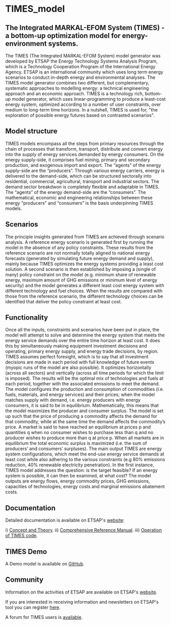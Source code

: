 # TIMES_model

## The Integrated MARKAL-EFOM System (TIMES) - a bottom-up optimization model for energy-environment systems.

The TIMES (The Integrated MARKAL-EFOM System) model generator was developed by ETSAP the Energy Technology Systems Analysis Program, which is a Technology Cooperation Program of the International Energy Agency. 
ETSAP is an international community which uses long term energy scenarios to conduct in-depth energy and environmental analyses. 
The TIMES model generator combines two different, but complementary, systematic approaches to modelling energy: a technical engineering approach and an economic approach. 
TIMES is a technology rich, bottom-up model generator, which uses linear-programming to produce a least-cost energy system, optimized according to a number of user constraints, over medium to long-term time horizons. 
In a nutshell, TIMES is used for, "the exploration of possible energy futures based on contrasted scenarios".

## Model structure

TIMES models encompass all the steps from primary resources through the chain of processes that transform, transport, distribute and convert energy into the supply of energy services demanded by energy consumers. 
On the energy supply-side, it comprises fuel mining, primary and secondary production, and exogenous import and export. The “agents” of the energy supply-side are the “producers”. 
Through various energy carriers, energy is delivered to the demand-side, which can be structured sectorally into residential, commercial, agricultural, transport and industrial sectors. The demand sector breakdwon is completely flexible and adaptable in TIMES.
The “agents” of the energy demand-side are the “consumers”. The mathematical, economic and engineering relationships between these energy “producers” and “consumers” is the basis underpinning TIMES models.

## Scenarios

The principle insights generated from TIMES are achieved through scenario analysis. A reference energy scenario is generated first by running the model in the absence of any policy constraints. 
These results from the reference scenario are not normally totally aligned to national energy forecasts (generated by simulating future energy demand and supply), mainly because TIMES optimizes the energy systems providing a least cost solution.
A second scenario is then established by imposing a (single of many) policy constraint on the model (e.g. minimum share of renewable energy, maximum amount of GHG emissions or minimum level of energy security) and the model generates a different least cost energy system with different technology and fuel choices. 
When the results are compared with those from the reference scenario, the different technology choices can be identified that deliver the policy constraint at least cost.

## Functionality

Once all the inputs, constraints and scenarios have been put in place, the model will attempt to solve and determine the energy system that meets the energy service demands over the entire time horizon at least cost. 
It does this by simultaneously making equipment investment decisions and operating, primary energy supply, and energy trade decisions, by region. 
TIMES assumes perfect foresight, which is to say that all investment decisions are made in each period with full knowledge of future events (myopic runs of the model are also possible). 
It optimizes horizontally (across all sectors) and vertically (across all time periods for which the limit is imposed).
The results will be the optimal mix of technologies and fuels at each period, together with the associated emissions to meet the demand. 
The model configures the production and consumption of commodities (i.e. fuels, materials, and energy services) and their prices; when the model matches supply with demand, i.e. energy producers with energy consumers, it is said to be in equilibrium. 
Mathematically, this means that the model maximizes the producer and consumer surplus. The model is set up such that the price of producing a commodity affects the demand for that commodity, while at the same time the demand affects the commodity’s price. 
A market is said to have reached an equilibrium at prices p and quantities q when no consumer wishes to purchase less than q and no producer wishes to produce more than q at price p. 
When all markets are in equilibrium the total economic surplus is maximized (i.e. the sum of producers’ and consumers’ surpluses).
The main output TIMES are energy system configurations, which meet the end-use energy service demands at least cost while also adhering to the various constraints (e.g 80% emissions reduction, 40% renewable electricity penetration). 
In the first instance, TIMES model addresses the question: is the target feasible? If an energy system is possible, it can then be examined, at what cost? The model outputs are energy flows, energy commodity prices, GHG emissions, capacities of technologies, energy costs and marginal emissions abatement costs. 

## Documentation

Detailed documentation is available on ETSAP's [website](https://iea-etsap.org/index.php/documentation):

i)   [Concept and Theory](https://iea-etsap.org/docs/Documentation_for_the_TIMES_Model-Part-I_July-2016.pdf).
ii)  [Comprehensive Reference Manual](https://iea-etsap.org/docs/Documentation_for_the_TIMES_Model-Part-II_July-2016.pdf).
iii) [Operation of TIMES code](https://iea-etsap.org/docs/Documentation_for_the_TIMES_Model-Part-III_July-2016.pdf).

## TIMES Demo 

A Demo model is available on [GitHub](https://github.com/etsap-TIMES/TIMES_Demo).

## Community

Information on the activities of ETSAP are available on ETSAP's [website](https://iea-etsap.org/).

If you are interested in receiving information and newsletters on ETSAP's tool you can register [here](https://iea-etsap.org/index.php/etsap-tools/acquiring-etsap-tools).

A forum for TIMES users is [available](http://iea-etsap.org/forum/index.php).
